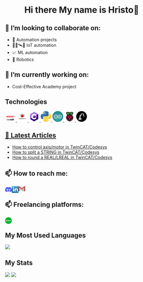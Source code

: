 # <p align="center"> Hi there My name is Hristo👋</p>

<!--
**hganchev/hganchev** is a ✨ _special_ ✨ repository because its `README.md` (this file) appears on your GitHub profile.

Here are some ideas to get you started:

- 🔭 I’m currently working on ...
- 🌱 I’m currently learning ...
- 👯 I’m looking to collaborate on ...
- 🤔 I’m looking for help with ...
- 💬 Ask me about ...
- 📫 How to reach me: ...
- 😄 Pronouns: ...
- ⚡ Fun fact: ...
-->
## 👯 I’m looking to collaborate on:
  - 🦾 Automation projects
  - 📶📡🛰️🤳 IoT automation
  - 📈 ML automation
  - 🤖 Robotics

## 🔭 I’m currently working on: 
  - Cost-Effective Academy project

## Technologies 
<a href="https://www.beckhoff.com/en-en/products/automation/twincat/twincat-3-build-4026/"><img src="https://github.com/hganchev/hganchev/blob/main/icons/twincat.png" width="35px"/>
<a href="https://en.wikipedia.org/wiki/CODESYS"><img src="https://github.com/hganchev/hganchev/blob/main/icons/codesys.jpg" width="35px"/>
<a href="https://bg.wikipedia.org/wiki/C_Sharp"><img src="https://github.com/hganchev/hganchev/blob/main/icons/c-icon-logo.png" width="35px"/>
<a href="https://en.wikipedia.org/wiki/Python_(programming_language)"><img src="https://github.com/hganchev/hganchev/blob/main/icons/python-icon-logo.png" width="35px"/>
<a href="https://en.wikipedia.org/wiki/Arduino"><img src="https://github.com/hganchev/hganchev/blob/main/icons/arduino-icon-logo.png" width="35px"/>
<a href="https://en.wikipedia.org/wiki/Raspberry_Pi"><img src="https://github.com/hganchev/hganchev/blob/main/icons/raspberry.png" width="35px"/>
<a href="https://en.wikipedia.org/wiki/Industrial_robot"><img src="https://github.com/hganchev/hganchev/blob/main/icons/industrial-robot-logo-icon.jpg" width="35px"/>

## :newspaper: Latest Articles
- [How to control axis/motor in TwinCAT/Codesys](https://medium.com/@hristo.iliev.ganchev/how-to-control-axis-motor-in-twincat-codesys-d89972621025)
- [How to split a STRING in TwinCAT/Codesys](https://medium.com/@hristo.iliev.ganchev/how-to-split-a-string-in-twincat-77e4b2985dee)
- [How to round a REAL/LREAL in TwinCAT/Codesys](https://medium.com/@hristo.iliev.ganchev/how-to-round-a-real-lreal-in-twincat-d551172555f3)

## <p>📫 How to reach me: </p>
<a href="https://discordapp.com/users/hganchev#7123">
  <img align="left" alt="Discord" width="22px" src="https://github.com/hganchev/hganchev/blob/main/Socials/discord.svg" />
</a>
<a href="https://www.linkedin.com/in/hristo-ganchev-5407806a/">
  <img align="left" alt="LinkedIN" width="22px" src="https://github.com/hganchev/hganchev/blob/main/Socials/Linkedin.png" />
</a>
<a href="mailto:hristo.iliev.ganchev@gmail.com">
  <img align="left" alt="gmail" width="22px" src="https://github.com/hganchev/hganchev/blob/main/Socials/gmail.png" />
</a>
<br>

## <p>📫 Freelancing platforms: </p>
<a href="https://www.fiverr.com/users/hganchev">
  <img align="left" alt="Fiverr" width="22px" src="https://github.com/hganchev/hganchev/blob/main/Socials/fiverr.svg" />
</a>
<br>

## My Most Used Languages
![](https://github-readme-stats.vercel.app/api/top-langs/?username=hganchev&layout=compact&theme=vue&hide=jupyter%20notebook)
<br/>

## My Stats
![](https://github-readme-stats.vercel.app/api?username=hganchev&show_icons=true&hide_title=true&count_private=true&theme=vue)
![](https://github-readme-streak-stats.herokuapp.com/?user=hganchev&theme=vue&hide_border=false)

